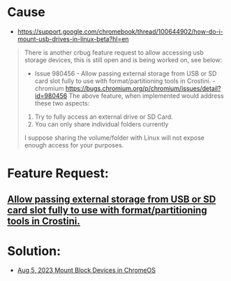 # Cause
- https://support.google.com/chromebook/thread/100644902/how-do-i-mount-usb-drives-in-linux-beta?hl=en

>There is another crbug feature request to allow accessing usb storage devices, this is still open and is being worked on, see below:
>- Issue 980456 - Allow passing external storage from USB or SD card slot fully to use with format/partitioning tools in Crostini. - chromium
>https://bugs.chromium.org/p/chromium/issues/detail?id=980456
>The above feature, when implemented would address these two aspects:
>1. Try to fully access an external drive or SD Card.
>2. You can only share individual folders currently
>
>I suppose sharing the volume/folder with Linux will not expose enough access for your purposes.

# Feature Request:
## [Allow passing external storage from USB or SD card slot fully to use with format/partitioning tools in Crostini.](https://issuetracker.google.com/issues/260278133?pli=1)

# Solution:
- [Aug 5, 2023 Mount Block Devices in ChromeOS](https://shibumi.dev/posts/mount-block-devices-in-chromeos/)
